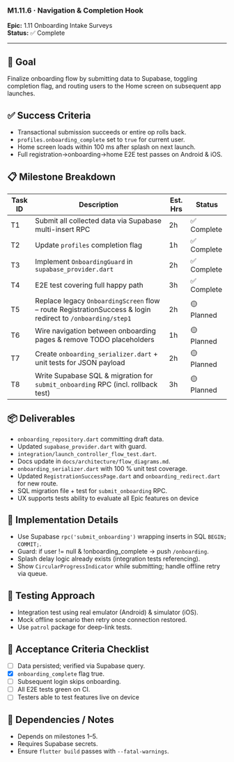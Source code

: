 ### M1.11.6 · Navigation & Completion Hook

**Epic:** 1.11 Onboarding Intake Surveys\
**Status:** ✅ Complete

---

## 🎯 Goal

Finalize onboarding flow by submitting data to Supabase, toggling completion
flag, and routing users to the Home screen on subsequent app launches.

## ✅ Success Criteria

- Transactional submission succeeds or entire op rolls back.
- `profiles.onboarding_complete` set to `true` for current user.
- Home screen loads within 100 ms after splash on next launch.
- Full registration→onboarding→home E2E test passes on Android & iOS.

## 📋 Milestone Breakdown

| Task ID | Description                                                                                                | Est. Hrs | Status      |
| ------- | ---------------------------------------------------------------------------------------------------------- | -------- | ----------- |
| T1      | Submit all collected data via Supabase multi-insert RPC                                                    | 2h       | ✅ Complete |
| T2      | Update `profiles` completion flag                                                                          | 1h       | ✅ Complete |
| T3      | Implement `OnboardingGuard` in `supabase_provider.dart`                                                    | 2h       | ✅ Complete |
| T4      | E2E test covering full happy path                                                                          | 3h       | ✅ Complete |
| T5      | Replace legacy `OnboardingScreen` flow – route RegistrationSuccess & login redirect to `/onboarding/step1` | 2h       | 🟡 Planned  |
| T6      | Wire navigation between onboarding pages & remove TODO placeholders                                        | 1h       | 🟡 Planned  |
| T7      | Create `onboarding_serializer.dart` + unit tests for JSON payload                                          | 2h       | 🟡 Planned  |
| T8      | Write Supabase SQL & migration for `submit_onboarding` RPC (incl. rollback test)                           | 3h       | 🟡 Planned  |

## 📦 Deliverables

- `onboarding_repository.dart` committing draft data.
- Updated `supabase_provider.dart` with guard.
- `integration/launch_controller_flow_test.dart`.
- Docs update in `docs/architecture/flow_diagrams.md`.
- `onboarding_serializer.dart` with 100 % unit test coverage.
- Updated `RegistrationSuccessPage.dart` and `onboarding_redirect.dart` for new
  route.
- SQL migration file + test for `submit_onboarding` RPC.
- UX supports tests ability to evaluate all Epic features on device

## 🔧 Implementation Details

- Use Supabase `rpc('submit_onboarding')` wrapping inserts in SQL
  `BEGIN; COMMIT;`.
- Guard: if user != null & !onboarding_complete → push `/onboarding`.
- Splash delay logic already exists (integration tests referencing).
- Show `CircularProgressIndicator` while submitting; handle offline retry via
  queue.

## 🧪 Testing Approach

- Integration test using real emulator (Android) & simulator (iOS).
- Mock offline scenario then retry once connection restored.
- Use `patrol` package for deep-link tests.

## 📜 Acceptance Criteria Checklist

- [ ] Data persisted; verified via Supabase query.
- [x] `onboarding_complete` flag true.
- [ ] Subsequent login skips onboarding.
- [ ] All E2E tests green on CI.
- [ ] Testers able to test features live on device

## 🔗 Dependencies / Notes

- Depends on milestones 1–5.
- Requires Supabase secrets.
- Ensure `flutter build` passes with `--fatal-warnings`.
